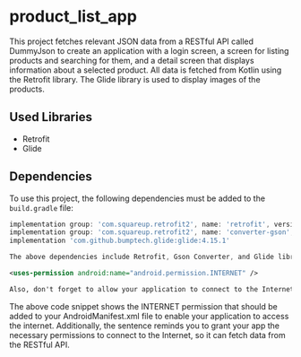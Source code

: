 # product_list_app

  This project fetches relevant JSON data from a RESTful API called DummyJson to create an application with a login screen, a screen for listing products and searching for them, and a detail screen that displays information about a selected product. All data is fetched from Kotlin using the Retrofit library. The Glide library is used to display images of the products.

## Used Libraries

- Retrofit
- Glide

## Dependencies

To use this project, the following dependencies must be added to the `build.gradle` file:

```gradle
implementation group: 'com.squareup.retrofit2', name: 'retrofit', version: '2.9.0'
implementation group: 'com.squareup.retrofit2', name: 'converter-gson', version: '2.9.0'
implementation 'com.github.bumptech.glide:glide:4.15.1'

The above dependencies include Retrofit, Gson Converter, and Glide libraries. You can add them by copying and pasting the above code to the dependencies block of your build.gradle file.
```

```AndroidManifest.xml
<uses-permission android:name="android.permission.INTERNET" />

Also, don't forget to allow your application to connect to the Internet.

```
The above code snippet shows the INTERNET permission that should be added to your AndroidManifest.xml file to enable your application to access the internet. Additionally, the sentence reminds you to grant your app the necessary permissions to connect to the Internet, so it can fetch data from the RESTful API.

